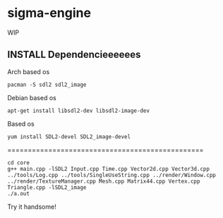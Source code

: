 # sigma-engine
WIP
## INSTALL Dependencieeeeees
Arch based os
```shell
pacman -S sdl2 sdl2_image
```
Debian based os
```shell
apt-get install libsdl2-dev libsdl2-image-dev
```
Based os
```shell
yum install SDL2-devel SDL2_image-devel
```
================================================
```shell
cd core
g++ main.cpp -lSDL2 Input.cpp Time.cpp Vector2d.cpp Vector3d.cpp ../tools/Log.cpp ../tools/SingleUseString.cpp ../render/Window.cpp ../render/TextureManager.cpp Mesh.cpp Matrix44.cpp Vertex.cpp Triangle.cpp -lSDL2_image
./a.out
```
Try it handsome!
